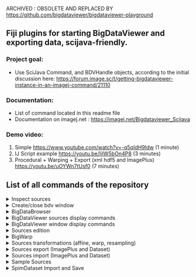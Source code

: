 ARCHIVED : OBSOLETE AND REPLACED BY https://github.com/bigdataviewer/bigdataviewer-playground

## Fiji plugins for starting BigDataViewer and exporting data, scijava-friendly.

### Project goal:
* Use SciJava Command, and BDVHandle objects, according to the initial discussion here: https://forum.image.sc/t/getting-bigdataviewer-instance-in-an-imagej-command/21110

### Documentation:
* List of command located in this readme file
* Documentation on imagej.net : https://imagej.net/Bigdataviewer_Scijava

### Demo video:

1. Simple https://www.youtube.com/watch?v=-q5qIdH9Idw (1 minute)
2. IJ Script example https://youtu.be/IjIW5bOn4P8 (3 minutes) 
3. Procedural + Warping + Export (xml hdf5 and ImagePlus) https://youtu.be/uOYWn7tUsf0 (7 minutes) 

## List of all commands of the repository

<details>
 <summary>Inspect sources</summary>

## [BdvSourcesInspect](https://github.com/BIOP/bigdataviewer_scijava/tree/master/src/main/java/ch/epfl/biop/bdv/scijava/command/BdvSourcesInspect.java) [BDV_SciJava>Bdv>Inspect BDV Sources]
Prints in the console informations about a bdv source.
Looks recursively through wrapped sources in order to understand the logic behind a source which could have been loaded from a dataset, affinetransformed, warped, affinetransformed again...
### Input
* [BdvHandle] **bdvh**:Input Bdv Window
* [boolean] **getFullInformations**:
* [String] **sourceIndexString**:Indexes ('0,3:5'), of the sources to inspect
* [int] **timepoint**:

</details>

<details>
 <summary>Create/close bdv window</summary>
 
## [BdvWindowCreate](https://github.com/BIOP/bigdataviewer_scijava/tree/master/src/main/java/ch/epfl/biop/bdv/scijava/command/BdvWindowCreate.java) [BDV_SciJava>Bdv>Create Empty BDV Frame]
Creates an empty Bdv window
### Input
* [GuavaWeakCacheService] **cacheService**:
* [boolean] **is2D**:Create a 2D Bdv window
* [ObjectService] **os**:
* [double] **px**:Location and size of the view of the new Bdv window
* [double] **py**:Location and size of the view of the new Bdv window
* [double] **pz**:Location and size of the view of the new Bdv window
* [double] **s**:Location and size of the view of the new Bdv window
* [String] **windowTitle**:Title of the new Bdv window
### Output
* [BdvHandle] **bdvh**:


## [BdvWindowClose](https://github.com/BIOP/bigdataviewer_scijava/tree/master/src/main/java/ch/epfl/biop/bdv/scijava/command/display/window/BdvWindowClose.java) [BDV_SciJava>Bdv>Display>Close Bdv Window]
Close Bdv Window
Scijava Command which closes a BdvHandle window
 The convert service is used to find the BdvHandle from its String representation.
 Valid Strings are:
 - the title of the JFrame containing the ViewerPanel of the BdvHandle Object
 - the result of the toString() method of the BdvHandle Object (= default SciJava name)
 -> Assumes the Bdv is containing within a single JFrame
### Input
* [String] **bdvh**:Name of the Bdv Window
* [ConvertService] **cs**:

</details>

<details>
 <summary>BigDataBrowser</summary>


## [BigDataBrowserPlugInSciJava](https://github.com/BIOP/bigdataviewer_scijava/tree/master/src/main/java/ch/epfl/biop/bdv/scijava/command/BigDataBrowserPlugInSciJava.java) [BDV_SciJava>Browse BigDataServer (SciJava)]
### Input
* [CommandService] **cs**:
* [LogService] **ls**:
* [String] **serverUrl**:

</details>

<details>
 <summary>BigDataViewer sources display commands</summary>

## [BdvSourcesHide](https://github.com/BIOP/bigdataviewer_scijava/tree/master/src/main/java/ch/epfl/biop/bdv/scijava/command/display/sources/BdvSourcesHide.java) [BDV_SciJava>Bdv>Display>Hide Sources]
Hide bdv sources
Hide bdv sources. Multiple sources can be specified.
### Input
* [BdvHandle] **bdvh**:Bdv window
* [String] **sourceIndexString**:Indexes of the sources, comma separated
Multiple sources can be specified; 0,4,7 or range 3:5


## [BdvSourcesSetColor](https://github.com/BIOP/bigdataviewer_scijava/tree/master/src/main/java/ch/epfl/biop/bdv/scijava/command/display/sources/BdvSourcesSetColor.java) [BDV_SciJava>Bdv>Display>Set Sources Color]
Set the color of bdv sources
Set the color of bdv sources. Multiple sources can be specified.
### Input
* [BdvHandle] **bdvh**:Bdv Window
* [ColorRGB] **c**:Color
* [String] **sourceIndexString**:Indexes ('0,3:5'), of the sources
description test


## [BdvSourcesSetMinMax](https://github.com/BIOP/bigdataviewer_scijava/tree/master/src/main/java/ch/epfl/biop/bdv/scijava/command/display/sources/BdvSourcesSetMinMax.java) [BDV_SciJava>Bdv>Display>Set Sources Min Max Display]
Set the min and max display values of bdv sources
Set the min and max display values of bdv sources. Multiple sources can be specified.
### Input
* [BdvHandle] **bdvh**:Bdv Window
* [double] **max**:Maximum display value
* [double] **min**:Minimum display value
* [String] **sourceIndexString**:Indexes ('0,3:5'), of the sources to process


## [BdvSourcesShow](https://github.com/BIOP/bigdataviewer_scijava/tree/master/src/main/java/ch/epfl/biop/bdv/scijava/command/display/sources/BdvSourcesShow.java) [BDV_SciJava>Bdv>Display>Show Sources]
Show bdv sources
Show bdv sources. Multiple sources can be specified.
### Input
* [BdvHandle] **bdvh**:Bdv Window
* [String] **sourceIndexString**:Indexes ('0,3:5'), of the sources to process

</details>

<details>
 <summary>BigDataViewer window display commands</summary>

## [BdvWindowGetCurrentTransform](https://github.com/BIOP/bigdataviewer_scijava/tree/master/src/main/java/ch/epfl/biop/bdv/scijava/command/display/window/BdvWindowGetCurrentTransform.java) [BDV_SciJava>Bdv>Display>Get Current Location]
Get current location of Bdv window
Scijava Command which returns the current transform ( = location ) of a Bdv window
 This correspond to storing the current view of a Bdv window
 Output: an AffineTransform3D object which corresponds to the current view of the input Bdv window
 an optional name can be given in order to label this view.
 The link between the name and the affine transform is stored in the cache service
### Input
* [BdvHandle] **bdv_h**:Bdv Window
* [GuavaWeakCacheService] **cs**:
* [String] **locationName**:Label for current Bdv Location
### Output
* [AffineTransform3D] **at3D**:AffineTransform3D object which corresponds to the current view of the bdv window


## [BdvWindowRename](https://github.com/BIOP/bigdataviewer_scijava/tree/master/src/main/java/ch/epfl/biop/bdv/scijava/command/display/window/BdvWindowRename.java) [BDV_SciJava>Bdv>Display>Rename Bdv Window]
Renames a Bdv Window
Specifying a name facilitates the selection of a Bdv Window in IJ1 Macro language
### Input
* [BdvHandle] **bdvh**:Bdv Window
* [ObjectService] **os**:
* [String] **windowTitle**:New Bdv Window Title
### Output
* [BdvHandle] **bdvh**:Bdv Window


## [BdvWindowSelect](https://github.com/BIOP/bigdataviewer_scijava/tree/master/src/main/java/ch/epfl/biop/bdv/scijava/command/display/window/BdvWindowSelect.java) [BDV_SciJava>Bdv>Display>Select Bdv Window]
Puts in front/focus a Bdv Window
Useful for IJ1 Macro Language programming
### Input
* [String] **bdvh**:Name of the Bdv window
* [ConvertService] **cs**:


## [BdvWindowSetCurrentTransform](https://github.com/BIOP/bigdataviewer_scijava/tree/master/src/main/java/ch/epfl/biop/bdv/scijava/command/display/window/BdvWindowSetCurrentTransform.java) [BDV_SciJava>Bdv>Display>Set Current Location]
Set the location of the current view of a Bdv Window
Do not check whether the new view keeps a direct orthonormal view -> take care!
### Input
* [AffineTransform3D] **at3D**:Affine Transform specifying the Bdv window view location
* [BdvHandle] **bdvh**:Input Bdv Window


## [BdvWindowSynchronize](https://github.com/BIOP/bigdataviewer_scijava/tree/master/src/main/java/ch/epfl/biop/bdv/scijava/command/display/window/BdvWindowSynchronize.java) [BDV_SciJava>Bdv>Display>Synchronize 2 Bdvs]
Synchronizes the location of 2 Bdv windows
Synchronizes the location of 2 Bdv windows
 * One is the master = controlling the slave window
 * A thread checks every syncDelayInMs ms if the views are identical or not, if not, then the slave window is updated
 * The syncrnoization can be stopped temporarily thanke to the SwingSyncBdvHandleViewer class which is triggered
 * Synchronization can be chained to synchrnoize more than two viewers
### Input
* [BdvHandle] **hMaster**:Master Bdv Window
* [BdvHandle] **hSlave**:Slave Bdv Window
* [int] **syncDelayInMs**:Synchronization delay (ms)
### Output
* [SyncBdvHandle] **sbh**:


## [BdvWindowTranslateOnSource](https://github.com/BIOP/bigdataviewer_scijava/tree/master/src/main/java/ch/epfl/biop/bdv/scijava/command/display/window/BdvWindowTranslateOnSource.java) [BDV_SciJava>Bdv>Display>Translate Bdv Location On Source]
Translate the location of the Bdv window to the right corner of the specified indexed source
Translate the location of the Bdv window to the right corner of the specified indexed source
 * No rotation or scaling is attempted to fit in a better way the specified source:
 * it is not guaranteed tha the specified source is not skewed or is in the direct orientation
 * thus it's complicated to keep a direct orthonormal referential when trying to align better the bdv window and the source
 
### Input
* [BdvHandle] **bdvh**:
* [CommandService] **cs**:
* [int] **sourceIndex**:

</details>

<details>
 <summary>Sources edition</summary>

## [BdvSourcesDuplicate](https://github.com/BIOP/bigdataviewer_scijava/tree/master/src/main/java/ch/epfl/biop/bdv/scijava/command/edit/BdvSourcesDuplicate.java) [BDV_SciJava>Bdv>Edit Sources>Duplicate Sources]
Duplicate sources
Sources are duplicated by reference. So any modification of one of the duplicatedsource will affect all sources. One bug of this command is that the ConverterSetup isnot transfered -> It is not possible to change display settings (easily) on the duplicated source.


## [BdvSourcesRemove](https://github.com/BIOP/bigdataviewer_scijava/tree/master/src/main/java/ch/epfl/biop/bdv/scijava/command/edit/BdvSourcesRemove.java) [BDV_SciJava>Bdv>Edit Sources>Remove Sources]
Remove source from a Bdv Window
Removing a source can cause issue at the moment and indexation problems,especially when working with SpimData. Try to avoid this command. One optionis to create a new Bdv Window and transfer only the needed source through theBdvSourcesDuplicate command.

</details>

<details>
 <summary>BigWarp</summary>


## [BigWarpGetTransform](https://github.com/BIOP/bigdataviewer_scijava/tree/master/src/main/java/ch/epfl/biop/bdv/scijava/command/edit/register/BigWarpGetTransform.java) [BDV_SciJava>Bdv>Edit Sources>Register>Get BigWarp Transform]
Get the current transformation specified by a BigWarp instance
### Input
* [BdvHandle] **bdvh**:Input Bdv Window
### Output
* [RealTransform] **realtransform**:


## [BigWarpInitWithBdvSources](https://github.com/BIOP/bigdataviewer_scijava/tree/master/src/main/java/ch/epfl/biop/bdv/scijava/command/edit/register/BigWarpInitWithBdvSources.java) [BDV_SciJava>Bdv>Edit Sources>Register>BigWarp (SciJava)]
Initializes BigWarp using pre existing set of SourceAndConverter
Initializes BigWarp using pre existing set of SourceAndConverter
### Input
* [BdvHandle] **bdv_h_fixed**:Input Bdv Window containing fixed sources
* [BdvHandle] **bdv_h_moving**:Input Bdv Window containing moving sources
* [GuavaWeakCacheService] **cs**:
* [String] **idx_src_fixed**:Fixed source indexes ('2,3:5'), starts at 0
* [String] **idx_src_moving**:Moving source indexes ('2,3:5'), starts at 0
* [ObjectService] **os**:
### Output
* [BdvHandle] **bdvHandleP**:
* [BdvHandle] **bdvHandleQ**:

</details>

<details>
 <summary>Sources transformations (affine, warp, resampling)</summary>

## [BdvSourcesAffineTransform](https://github.com/BIOP/bigdataviewer_scijava/tree/master/src/main/java/ch/epfl/biop/bdv/scijava/command/edit/transform/BdvSourcesAffineTransform.java) [BDV_SciJava>Bdv>Edit Sources>Transform>Affine>Transform Sources (AffineTransform3D)]
Performs an affinetransform on bdv sources.
If transformInPlace is checked, then the source is transformed in place, which means that the output can be list only. If not, the transformationis made through a wrapping whithin a TransformedSource. An AffineTransform3D object should be availablewithin ObjectService to use this command in the GUI
### Input
* [AffineTransform3D] **at**:Affine Transform Matrix
* [boolean] **transformInPlace**:Transform the source in place = the original transform is lost


## [BdvSourcesAffineTransformWithString](https://github.com/BIOP/bigdataviewer_scijava/tree/master/src/main/java/ch/epfl/biop/bdv/scijava/command/edit/transform/BdvSourcesAffineTransformWithString.java) [BDV_SciJava>Bdv>Edit Sources>Transform>Affine>Transform Sources (Affine, string)]
Performs an affinetransform on bdv sources.
 If transformInPlace is checked, then the source is transformed in place, which means that the output can be list only. If not, the transformationis made through a wrapping whithin a TransformedSource. The affine transform is a 4x3 matrix separated with comma
### Input
* [String] **stringMatrix**:Affine Transform Matrix
* [boolean] **transformInPlace**:Transform the source in place = the original transform is lost


## [BdvSourcesResample](https://github.com/BIOP/bigdataviewer_scijava/tree/master/src/main/java/ch/epfl/biop/bdv/scijava/command/edit/transform/BdvSourcesResample.java) [BDV_SciJava>Bdv>Edit Sources>Transform>Resample Sources]
Resample a Bdv Source like another one
This command is useful to save any sort of source which is notsampled on a grid (procedural, warped), and to resample it ontoan appropriate grid (defined by the source template). Once resampled, the sourcecan be exported as a spim Xml Dataset, for instance.
### Input
* [BdvHandle] **bdv_dst**:Bdv Frame containing source resampling template
* [int] **idxSourceDst**:Index of the source resampling template
* [boolean] **reuseMipMaps**:Reuse mipmaps of the resampling template source


## [BdvSourcesWarp](https://github.com/BIOP/bigdataviewer_scijava/tree/master/src/main/java/ch/epfl/biop/bdv/scijava/command/edit/transform/BdvSourcesWarp.java) [BDV_SciJava>Bdv>Edit Sources>Transform>Transform Sources (realtransform)]
Takes a transform (rather not affine), and applies it on specified sources
If the transform is affine, it is preferable to use the BdvSourceAffineTransformcommand. If the transform is more general (like a Warping, typically an output of BigWarp), then this method can be used
### Input
* [RealTransform] **rt**:RealTransform object


## [CreateAffineTransformCommand](https://github.com/BIOP/bigdataviewer_scijava/tree/master/src/main/java/ch/epfl/biop/bdv/scijava/command/edit/transform/CreateAffineTransformCommand.java) [BDV_SciJava>Bdv>Edit Sources>Transform>Affine>New Affine Transform]
Creates an affine transform and makes it accessible for other commands
Affine transform is a 4x3 matrix; elements are separated by comma.
### Input
* [String] **stringMatrix**:Affine Transform Matrix
### Output
* [AffineTransform3D] **at3D**:

</details>

<details>
 <summary>Sources export (ImagePlus and Dataset)</summary>

## [BdvSourcesBdvViewToImagePlus](https://github.com/BIOP/bigdataviewer_scijava/tree/master/src/main/java/ch/epfl/biop/bdv/scijava/command/export/BdvSourcesBdvViewToImagePlus.java) [BDV_SciJava>Bdv>Export Sources>As ImagePlus]
Export a Bdv View as an ImagePlus (an AffineTransform3D is required to specify the location)
Limitations : do not work with multiple ARGB source -> please loop this command
Do not work with multiple source of multiple Pixel Type -> please loop this command
### Input
* [BdvHandle] **bdv_h**:BigDataViewer Frame
* [boolean] **ignoreSourceLut**:Ignore Source LUT (check for RGB)
* [boolean] **interpolate**:Interpolate
* [int] **mipmapLevel**:Mipmap level, 0 for highest resolution
* [double] **samplingXYInPhysicalUnit**:XY Pixel size sampling (physical unit)
* [double] **samplingZInPhysicalUnit**:Z Pixel size sampling (physical unit)
* [String] **sourceIndexString**:Source indexes ('2,3:5'), starts at 0
* [int] **timepoint**:Timepoint
* [AffineTransform3D] **transformedSourceToViewer**:BigDataViewer View (affine transform 3D)
* [boolean] **wrapMultichannelParallel**:Parallelize when exporting several channels
* [double] **xSize**:Physical Size X
* [double] **ySize**:Physical Size Y
* [double] **zSize**:Physical Size Z
### Output
* [BdvHandle] **bdv_h**:BigDataViewer Frame
* [ImagePlus] **imp**:


## [BdvSourcesCurrentBdvViewToImagePlus](https://github.com/BIOP/bigdataviewer_scijava/tree/master/src/main/java/ch/epfl/biop/bdv/scijava/command/export/BdvSourcesCurrentBdvViewToImagePlus.java) [BDV_SciJava>Bdv>Export Sources>As ImagePlus (current view)]
Export current Bdv View as an ImagePlus
Limitations : do not work with multiple ARGB source -> please loop this command
Do not work with multiple source of multiple Pixel Type -> please loop this command
### Input
* [BdvHandle] **bdv_h**:BigDataViewer Frame
* [boolean] **ignoreSourceLut**:Ignore Source LUT (check for RGB)
* [boolean] **interpolate**:Interpolate
* [boolean] **matchWindowSize**:Match bdv frame window size
* [int] **mipmapLevel**:Mipmap level, 0 for highest resolution
* [double] **samplingXYInPhysicalUnit**:XY Pixel size sampling (physical unit)
* [double] **samplingZInPhysicalUnit**:Z Pixel size sampling (physical unit)
* [String] **sourceIndexString**:Source indexes ('2,3:5'), starts at 0
* [int] **timepoint**:Timepoint
* [boolean] **wrapMultichannelParallel**:Parallelize when exporting several channels
* [double] **xSize**:Physical Size X
* [double] **ySize**:Physical Size Y
* [double] **zSize**:Physical Size Z
### Output
* [BdvHandle] **bdv_h**:BigDataViewer Frame
* [ImagePlus] **imp**:


## [BdvSourcesExportToXMLHDF5_RecomputePyramid](https://github.com/BIOP/bigdataviewer_scijava/tree/master/src/main/java/ch/epfl/biop/bdv/scijava/command/export/BdvSourcesExportToXMLHDF5_RecomputePyramid.java) [BDV_SciJava>Bdv>Export Sources>As Xml/Hdf5 SpimDataset]
Export a set of Sources into a new Xml/Hdf5 bdv dataset
Mipmaps are recomputed. Do not work with RGB images. Other pixel types are truncated to their int value between 0 and 65535
### Input
* [boolean] **autoMipMap**:
* [BdvHandle] **bdvh**:BigDataViewer Frame
* [boolean] **convertToUnsignedShortType**:
* [int] **nThreads**:
* [int] **nTimePointBegin**:
* [int] **nTimePointEnd**:
* [int] **scaleFactor**:
* [String] **sourceIndexString**:Sources to save ('2,3:5'), starts at 0
* [int] **subDivX**:
* [int] **subDivY**:
* [int] **subDivZ**:
* [boolean] **tryMergeIntoChannelWheneverPossible**:
* [File] **xmlFile**:
### Output
* [AbstractSpimData] **spimData**:

</details>

<details>
 <summary>Sources import (ImagePlus and Dataset)</summary>

## [BdvAppendImagePlus](https://github.com/BIOP/bigdataviewer_scijava/tree/master/src/main/java/ch/epfl/biop/bdv/scijava/command/open/BdvAppendImagePlus.java) [BDV_SciJava>Bdv>Put Sources>Current IJ1 Image (buggy) []]
plugin to append the current image in a bdv window
### Input
* [BdvHandle] **bdv_h**:
* [ImagePlus] **curr**:
### Output
* [BdvHandle] **bdv_h**:


## [BdvAppendImgPlus](https://github.com/BIOP/bigdataviewer_scijava/tree/master/src/main/java/ch/epfl/biop/bdv/scijava/command/open/BdvAppendImgPlus.java) [BDV_SciJava>Bdv>Put Sources>Current IJ1 Image [ImgLib2]]
plugin to append the current image in a bdv window, using ImgLib2 wrapping (limited)
### Input
* [BdvHandle] **bdv_h**:BigDataViewer Frame
* [ImgPlus] **img**:
### Output
* [BdvHandle] **bdv_h**:BigDataViewer Frame


## [BdvAppendSpimData](https://github.com/BIOP/bigdataviewer_scijava/tree/master/src/main/java/ch/epfl/biop/bdv/scijava/command/open/BdvAppendSpimData.java) [BDV_SciJava>Bdv>Put Sources>SpimDataset]
Plugin to append a spimdata dataset into a bdv window. A Spimdataset should be present in the ObjectService for this command to work. Use Spimdata commandfor that beforehand.
### Input
* [BdvHandle] **bdv_h**:
* [GuavaWeakCacheService] **cs**:
* [AbstractSpimData] **spimData**:Input Spimdataset
### Output
* [BdvHandle] **bdv_h**:


## [BdvAppendWithSciFIO](https://github.com/BIOP/bigdataviewer_scijava/tree/master/src/main/java/ch/epfl/biop/bdv/scijava/command/open/BdvAppendWithSciFIO.java) [BDV_SciJava>Bdv>Put Sources>Image File [SCIFIO]]
Command which opens a file using SciFIO and appends it into in a bdv window.
### Input
* [BdvHandle] **bdv_h**:BigDataViewer Frame
* [File] **file**:Image File
* [String] **sourceIndexString**:Source indexes ('2,3:5'), starts at 0
### Output
* [BdvHandle] **bdv_h**:BigDataViewer Frame

</details>

<details>
 <summary>Sample Sources</summary>

## [GrayMandelbrotCommand](https://github.com/BIOP/bigdataviewer_scijava/tree/master/src/main/java/ch/epfl/biop/bdv/scijava/command/open/samples/GrayMandelbrotCommand.java) [BDV_SciJava>Bdv>Put Sources>Samples>Bdv example source - Fractal (Gray)]
Adds the mandelbrot set into a bdv window ( gray level  between 0 and 255)
### Input
* [BdvHandle] **bdv_h**:BigDataViewer Frame
### Output
* [BdvHandle] **bdv_h**:BigDataViewer Frame


## [GrayWave3DSampleCommand](https://github.com/BIOP/bigdataviewer_scijava/tree/master/src/main/java/ch/epfl/biop/bdv/scijava/command/open/samples/GrayWave3DSampleCommand.java) [BDV_SciJava>Bdv>Put Sources>Samples>Bdv example source - Wave 3D (Gray)]
Procedurally generated wave3d image, gray levels.
### Input
* [BdvHandle] **bdv_h**:BigDataViewer Frame
* [ConvertService] **cs**:
### Output
* [BdvHandle] **bdv_h**:BigDataViewer Frame


## [MandelbrotCommand](https://github.com/BIOP/bigdataviewer_scijava/tree/master/src/main/java/ch/epfl/biop/bdv/scijava/command/open/samples/MandelbrotCommand.java) [BDV_SciJava>Bdv>Put Sources>Samples>Bdv example source - Fractal ]
Adds the mandelbrot set into a bdv window with a lookuptable
### Input
* [BdvHandle] **bdv_h**:BigDataViewer Frame
* [String] **choice**:LUT name
* [ConvertService] **cs**:
* [LUTService] **lutService**:
* [ColorTable] **table**:LUT
### Output
* [BdvHandle] **bdv_h**:BigDataViewer Frame


## [VoronoiLabel3DCommand](https://github.com/BIOP/bigdataviewer_scijava/tree/master/src/main/java/ch/epfl/biop/bdv/scijava/command/open/samples/VoronoiLabel3DCommand.java) [BDV_SciJava>Bdv>Put Sources>Samples>Bdv example source - Voronoi Label 3D]
Random 3D points defining voronoi cells, in 3D.
### Input
* [BdvHandle] **bdv_h**:BigDataViewer Frame
* [boolean] **computeImageBeforeDisplay**:Compute image before displaying it (avoid for big image)
* [int] **numLabels**:Number of Random Points = number of voronoi cells
* [int] **sx**:Number of Pixels in X
* [int] **sy**:Number of Pixels in Y
* [int] **sz**:Number of Pixels in Z
### Output
* [BdvHandle] **bdv_h**:BigDataViewer Frame


## [Wave3DSampleCommand](https://github.com/BIOP/bigdataviewer_scijava/tree/master/src/main/java/ch/epfl/biop/bdv/scijava/command/open/samples/Wave3DSampleCommand.java) [BDV_SciJava>Bdv>Put Sources>Samples>Bdv example source - Wave 3D]
Procedurally generated wave3d image, with a lookuptable.
### Input
* [BdvHandle] **bdv_h**:BigDataViewer Frame
* [String] **choice**:LUT name
* [ConvertService] **cs**:
* [LUTService] **lutService**:
* [ColorTable] **table**:LUT
### Output
* [BdvHandle] **bdv_h**:BigDataViewer Frame

</details>

<details>
 <summary>SpimDataset Import and Save</summary>

## [SpimdatasetOpenBigDataServer](https://github.com/BIOP/bigdataviewer_scijava/tree/master/src/main/java/ch/epfl/biop/bdv/scijava/command/spimdata/SpimdatasetOpenBigDataServer.java) [BDV_SciJava>SpimDataset>Open>SpimDataset [BigDataServer]]
Command that opens a Spimdata dataset from a BigDataServer. Click on Show to display it.
### Input
* [String] **datasetName**:Dataset Name
* [String] **urlServer**:Big Data Server URL
### Output
* [AbstractSpimData] **spimData**:


## [SpimdatasetOpenImaris](https://github.com/BIOP/bigdataviewer_scijava/tree/master/src/main/java/ch/epfl/biop/bdv/scijava/command/spimdata/SpimdatasetOpenImaris.java) [BDV_SciJava>SpimDataset>Open>SpimDataset [Imaris File]]
Command that opens a Spimdata dataset from an Imaris file. Click on Show to display it.
### Input
* [BdvHandle] **bdv_h**:BigDataViewer Frame
* [boolean] **createNewWindow**:Open in new BigDataViewer window
* [GuavaWeakCacheService] **cs**:
* [File] **file**:Imaris File
### Output
* [BdvHandle] **bdv_h**:BigDataViewer Frame
* [AbstractSpimData] **spimData**:


## [SpimdatasetOpenXML](https://github.com/BIOP/bigdataviewer_scijava/tree/master/src/main/java/ch/epfl/biop/bdv/scijava/command/spimdata/SpimdatasetOpenXML.java) [BDV_SciJava>SpimDataset>Open>SpimDataset [XML File]]
Command that opens a Spimdata dataset from a xml Spimdata file. Click on Show to display it.
### Input
* [File] **file**:XML File
### Output
* [AbstractSpimData] **sd**:


## [SpimdatasetSave](https://github.com/BIOP/bigdataviewer_scijava/tree/master/src/main/java/ch/epfl/biop/bdv/scijava/command/spimdata/SpimdatasetSave.java) [BDV_SciJava>SpimDataset>Save SpimDataset]
Command that saves a Spimdata dataset object
Save a spimdata dataset. Manual transform can be pushed into thedataset by looking recursively through wrapped Source. Limitations are to be expected.Only pushing transformations from timepoint 0 at the moment
### Input
* [GuavaWeakCacheService] **cs**:
* [boolean] **pushSourceTransformationsToDataset**:
* [AbstractSpimData] **spimData**:
* [File] **xmlFileName**:


## [SpimdatasetUpdateBdvWindow](https://github.com/BIOP/bigdataviewer_scijava/tree/master/src/main/java/ch/epfl/biop/bdv/scijava/command/spimdata/SpimdatasetUpdateBdvWindow.java) [BDV_SciJava>Bdv>Display>SpimDataset>Update Bdv]
Updates the associated Bdv to a Spimdataset. If the spimdata object has been modifiedthen the transformations will be updated in the Bdv Window
### Input
* [GuavaWeakCacheService] **cs**:
* [AbstractSpimData] **spimData**:
* [int] **timePoint**:

</details>






